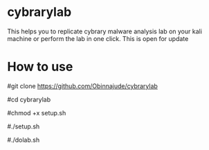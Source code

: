 # cybrarylab
This helps you to replicate cybrary malware analysis lab on your kali machine or perform the lab in one click.
This is open for update 
# How to use
#git clone https://github.com/Obinnajude/cybrarylab

#cd cybrarylab

#chmod +x setup.sh

#./setup.sh

#./dolab.sh
